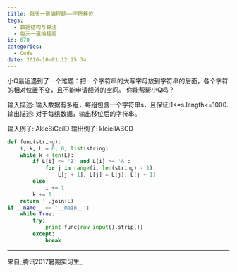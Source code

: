 ```yaml
---
title: 每天一道编程题——字符移位
tags:
  - 数据结构与算法
  - 每天一道编程题
id: 670
categories:
  - Code
date: 2016-10-01 12:25:34
---
```

小Q最近遇到了一个难题：把一个字符串的大写字母放到字符串的后面，各个字符的相对位置不变，且不能申请额外的空间。
你能帮帮小Q吗？

输入描述:
输入数据有多组，每组包含一个字符串s，且保证:1<=s.length<=1000.
输出描述:
对于每组数据，输出移位后的字符串。

输入例子:
AkleBiCeilD
输出例子:
kleieilABCD

```py
def func(string):
    i, k, L = 0, 0, list(string)
    while k < len(L):
        if L[i] <= 'Z' and L[i] >= 'A':
            for j in range(i, len(string) - 1):
                L[j + 1], L[j] = L[j], L[j + 1]
        else:
            i += 1
        k += 1
    return ''.join(L)
if __name__ == '__main__':
    while True:
        try:
            print func(raw_input().strip())
        except:
            break
```
* * *
来自_腾讯2017暑期实习生_